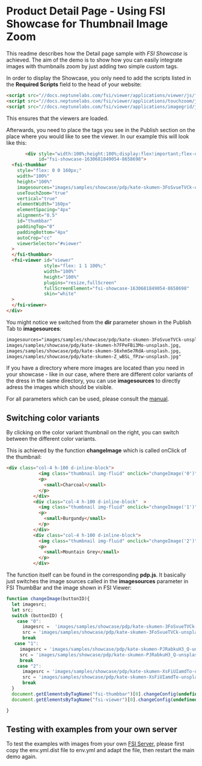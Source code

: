 # Product Detail Page - Using FSI Showcase for Thumbnail Image Zoom

This readme describes how the Detail page sample with *FSI Showcase* is achieved.
The aim of the demo is to show how you can easily integrate images with thumbnails zoom by just adding
two simple custom tags.

In order to display the Showcase, you only need to add the scripts listed in the **Required Scripts** field
to the head of your website:

```html
<script src="//docs.neptunelabs.com/fsi/viewer/applications/viewer/js/fsiviewer.js"></script>
<script src="//docs.neptunelabs.com/fsi/viewer/applications/touchzoom/js/fsitouchzoom.js"></script>
<script src="//docs.neptunelabs.com/fsi/viewer/applications/imagegrid/js/fsiimagegrid.js"></script>
```
This ensures that the viewers are loaded.

Afterwards, you need to place the tags you see in the Publish section on the place where you would like to see the viewer.
In our example this will look like this:

```html
       <div style="width:100%;height:100%;display:flex!important;flex-direction:row!important;flex-wrap:nowrap!important;"
            id="fsi-showcase-1630681849054-8658698">
  <fsi-thumbbar
    style="flex: 0 0 160px;"
    width="100%"
    height="100%"
    imagesources="images/samples/showcase/pdp/kate-skumen-3FoSvueTVCk-unsplash.jpg, images/samples/showcase/pdp/kate-skumen-h7FPeFBi3Mo-unsplash.jpg, images/samples/showcase/pdp/kate-skumen-S6xhmSe7RdA-unsplash.jpg, images/samples/showcase/pdp/kate-skumen-Z_wBSL_fPzw-unsplash.jpg"
    useTouchZoom="true"
    vertical="true"
    elementWidth="160px"
    elementSpacing="4px"
    alignment="0.5"
    id="thumbbar"
    paddingTop="0"
    paddingBottom="4px"
    autoCrop="cc"
    viewerSelector="#viewer"
  >
  </fsi-thumbbar>
  <fsi-viewer id="viewer"
              style="flex: 1 1 100%;"
              width="100%"
              height="100%"
              plugins="resize,fullScreen"
              fullScreenElement="fsi-showcase-1630681849054-8658698"
              skin="white"
  >
  </fsi-viewer>
</div>
```

You might notice we switched from the **dir** parameter shown in the Publish Tab to **imagesources**:

```html
imagesources="images/samples/showcase/pdp/kate-skumen-3FoSvueTVCk-unsplash.jpg,
images/samples/showcase/pdp/kate-skumen-h7FPeFBi3Mo-unsplash.jpg,
images/samples/showcase/pdp/kate-skumen-S6xhmSe7RdA-unsplash.jpg,
images/samples/showcase/pdp/kate-skumen-Z_wBSL_fPzw-unsplash.jpg"
```

If you have a directory where more images are located than you need in your showcase - like in our case, where there are different color variants
of the dress in the same directory, you can use **imagesources** to directly adress the images which should be visible.

For all parameters which can be used, please consult the [manual](https://docs.neptunelabs.com/fsi-viewer/latest/fsi-viewer).

## Switching color variants

By clicking on the color variant thumbnail on the right, you can switch between the different color variants.

This is achieved by the function **changeImage** which is called onClick of the thumbnail:

```html
<div class="col-4 h-100 d-inline-block">
            <img class="thumbnail img-fluid" onclick="changeImage('0')" src="//docs.neptunelabs.com/fsi/server?type=image&source=images/samples/showcase/pdp/kate-skumen-Z_wBSL_fPzw-unsplash.jpg&height=150" height="150" alt="">
            <p>
              <small>Charcoal</small>
            </p>
          </div>
          <div class="col-4 h-100 d-inline-block"  >
            <img class="thumbnail img-fluid" onclick="changeImage('1')" src="//docs.neptunelabs.com/fsi/server?type=image&source=images/samples/showcase/pdp/kate-skumen-PJRabkuH3_Q-unsplash.jpg&height=150" height="150" alt="">
            <p>
              <small>Burgundy</small>
            </p>
          </div>
          <div class="col-4 h-100 d-inline-block">
            <img class="thumbnail img-fluid" onclick="changeImage('2')" src="//docs.neptunelabs.com/fsi/server?type=image&source=images/samples/showcase/pdp/kate-skumen-XsFiUIamdTo-unsplash.jpg&height=150" height="150" alt="">
            <p>
              <small>Mountain Grey</small>
            </p>
          </div>
```

The function itself can be found in the corresponding **pdp.js**.
It basically just switches the image sources called in the **imagesources** parameter in FSI ThumbBar and the image shown in FSI Viewer:

```javascript
function changeImage(buttonID){
  let imagesrc;
  let src;
  switch (buttonID) {
    case "0":
      imagesrc =  'images/samples/showcase/pdp/kate-skumen-3FoSvueTVCk-unsplash.jpg, images/samples/showcase/pdp/kate-skumen-h7FPeFBi3Mo-unsplash.jpg, images/samples/showcase/pdp/kate-skumen-S6xhmSe7RdA-unsplash.jpg, images/samples/showcase/pdp/kate-skumen-Z_wBSL_fPzw-unsplash.jpg';
      src = 'images/samples/showcase/pdp/kate-skumen-3FoSvueTVCk-unsplash.jpg';
      break
   case "1":
     imagesrc = 'images/samples/showcase/pdp/kate-skumen-PJRabkuH3_Q-unsplash.jpg, images/samples/showcase/pdp/kate-skumen-n268Z4TSd6M-unsplash.jpg, images/samples/showcase/pdp/kate-skumen-glmDobIx4o0-unsplash.jpg, images/samples/showcase/pdp/kate-skumen-PJRabkuH3_Q-unsplash-x.jpg';
     src = 'images/samples/showcase/pdp/kate-skumen-PJRabkuH3_Q-unsplash.jpg';
     break
    case "2":
      imagesrc = 'images/samples/showcase/pdp/kate-skumen-XsFiUIamdTo-unsplash.jpg, images/samples/showcase/pdp/kate-skumen-KFz7sRs0ddI-unsplash.jpg, images/samples/showcase/pdp/kate-skumen-XsFiUIamdTo-unsplash-x.jpg, images/samples/showcase/pdp/kate-skumen-KFz7sRs0ddI-unsplash-x.jpg';
      src = 'images/samples/showcase/pdp/kate-skumen-XsFiUIamdTo-unsplash.jpg';
      break
  }
  document.getElementsByTagName("fsi-thumbbar")[0].changeConfig(undefined, {imagesources: imagesrc, autoCrop: "cc", vertical: true,  elementWidth:"160px"});
  document.getElementsByTagName("fsi-viewer")[0].changeConfig(undefined, {imagesrc: src});

}
```

## Testing with examples from your own server

To test the examples with images from your own [FSI Server](https://www.neptunelabs.com/fsi-server/), please first copy the env.yml.dist file to env.yml and adapt the file, then restart the main demo again.

